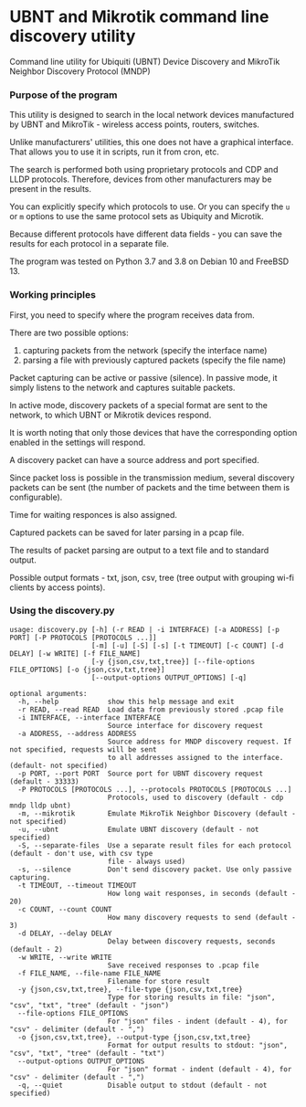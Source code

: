 # UBNT and Mikrotik command line discovery utility
Command line utility for Ubiquiti (UBNT) Device Discovery and MikroTik Neighbor Discovery Protocol (MNDP)

### Purpose of the program

This utility is designed to search in the local network devices manufactured by UBNT and MikroTik  - wireless access points, routers, switches.

Unlike manufacturers' utilities, this one does not have a graphical interface. That allows you to use it in scripts, run it from cron, etc.

The search is performed both using proprietary protocols and CDP and LLDP protocols. Therefore, devices from other manufacturers may be present in the results.

You can explicitly specify which protocols to use. Or you can specify the `u` or `m` options to use the same protocol sets as Ubiquity and Microtik.

Because different protocols have different data fields - you can save the results for each protocol in a separate file.

The program was tested on Python 3.7 and 3.8 on Debian 10 and FreeBSD 13.

### Working principles

First, you need to specify where the program receives data from. 

There are two possible options:
1. capturing packets from the network (specify the interface name)
2. parsing a file with previously captured packets (specify the file name)

Packet capturing can be active or passive (silence). In passive mode, it simply listens to the network and captures suitable packets.

In active mode, discovery packets of a special format are sent to the network, to which UBNT or Mikrotik devices respond.

It is worth noting that only those devices that have the corresponding option enabled in the settings will respond.

A discovery packet can have a source address and port specified.

Since packet loss is possible in the transmission medium, several discovery packets can be sent (the number of packets and the time between them is configurable).

Time for waiting responces is also assigned.

Captured packets can be saved for later parsing in a pcap file.

The results of packet parsing are output to a text file and to standard output.

Possible output formats - txt, json, csv, tree (tree output with grouping wi-fi clients by access points).

### Using the discovery.py

```
usage: discovery.py [-h] (-r READ | -i INTERFACE) [-a ADDRESS] [-p PORT] [-P PROTOCOLS [PROTOCOLS ...]] 
                    [-m] [-u] [-S] [-s] [-t TIMEOUT] [-c COUNT] [-d DELAY] [-w WRITE] [-f FILE_NAME] 
                    [-y {json,csv,txt,tree}] [--file-options FILE_OPTIONS] [-o {json,csv,txt,tree}] 
                    [--output-options OUTPUT_OPTIONS] [-q]

optional arguments:
  -h, --help            show this help message and exit
  -r READ, --read READ  Load data from previously stored .pcap file
  -i INTERFACE, --interface INTERFACE
                        Source interface for discovery request
  -a ADDRESS, --address ADDRESS
                        Source address for MNDP discovery request. If not specified, requests will be sent 
                        to all addresses assigned to the interface. (default- not specified)
  -p PORT, --port PORT  Source port for UBNT discovery request (default - 33333)
  -P PROTOCOLS [PROTOCOLS ...], --protocols PROTOCOLS [PROTOCOLS ...]
                        Protocols, used to discovery (default - cdp mndp lldp ubnt)
  -m, --mikrotik        Emulate MikroTik Neighbor Discovery (default - not specified)
  -u, --ubnt            Emulate UBNT discovery (default - not specified)
  -S, --separate-files  Use a separate result files for each protocol (default - don't use, with csv type 
                        file - always used)
  -s, --silence         Don't send discovery packet. Use only passive capturing.
  -t TIMEOUT, --timeout TIMEOUT
                        How long wait responses, in seconds (default - 20)
  -c COUNT, --count COUNT
                        How many discovery requests to send (default - 3)
  -d DELAY, --delay DELAY
                        Delay between discovery requests, seconds (default - 2)
  -w WRITE, --write WRITE
                        Save received responses to .pcap file
  -f FILE_NAME, --file-name FILE_NAME
                        Filename for store result
  -y {json,csv,txt,tree}, --file-type {json,csv,txt,tree}
                        Type for storing results in file: "json", "csv", "txt", "tree" (default - "json")
  --file-options FILE_OPTIONS
                        For "json" files - indent (default - 4), for "csv" - delimiter (default - ",")
  -o {json,csv,txt,tree}, --output-type {json,csv,txt,tree}
                        Format for output results to stdout: "json", "csv", "txt", "tree" (default - "txt")
  --output-options OUTPUT_OPTIONS
                        For "json" format - indent (default - 4), for "csv" - delimiter (default - ",")
  -q, --quiet           Disable output to stdout (default - not specified)
```
